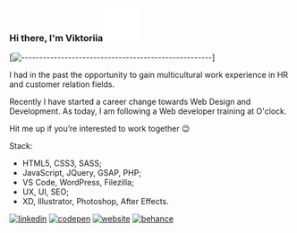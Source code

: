 ### Hi there, I'm Viktoriia <img src="https://github.com/Kathryn-Jie/Kathryn-Jie/blob/main/wave.gif" width="60px"/>
[![-----------------------------------------------------](
https://raw.githubusercontent.com/andreasbm/readme/master/assets/lines/aqua.png)]



I had in the past the opportunity to gain multicultural work experience in HR and customer relation fields.
 
Recently I have started a career change towards Web Design and Development. As today, I am following a Web developer training at O'clock. 

Hit me up if you’re interested to work together 😉

Stack:
- HTML5, CSS3, SASS;
- JavaScript, JQuery, GSAP, PHP;
- VS Code, WordPress, Filezilla;
- UX, UI, SEO;
- XD, Illustrator, Photoshop, After Effects.




[<img src='https://cdn.jsdelivr.net/npm/simple-icons@3.0.1/icons/linkedin.svg' alt='linkedin' height='40'>](https://www.linkedin.com/in/https://www.linkedin.com/in/viktoriia-zaichuk-a303ba123//)  [<img src='https://cdn.jsdelivr.net/npm/simple-icons@3.0.1/icons/codepen.svg' alt='codepen' height='40'>](https://codepen.io/viktoriiazaichuk)  [<img src='https://cdn.jsdelivr.net/npm/simple-icons@3.0.1/icons/icloud.svg' alt='website' height='40'>](https://vikazaichuk.com/)  [<img src='https://cdn.jsdelivr.net/npm/simple-icons@3.0.1/icons/behance.svg' alt='behance' height='40'>](https://www.behance.net/vikazaichuk)  




